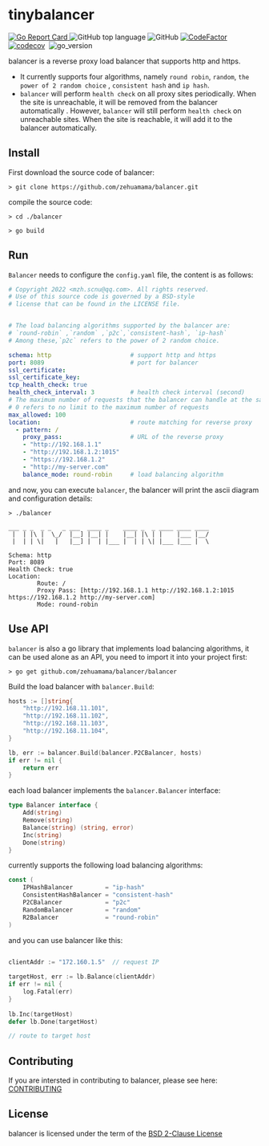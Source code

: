 # tinybalancer

[![Go Report Card](https://goreportcard.com/badge/github.com/zehuamama/balancer)&nbsp;](https://goreportcard.com/report/github.com/zehuamama/balancer)![GitHub top language](https://img.shields.io/github/languages/top/zehuamama/balancer)&nbsp;![GitHub](https://img.shields.io/github/license/zehuamama/balancer)&nbsp;[![CodeFactor](https://www.codefactor.io/repository/github/zehuamama/balancer/badge)](https://www.codefactor.io/repository/github/zehuamama/balancer)&nbsp;[![codecov](https://codecov.io/gh/zehuamama/balancer/branch/main/graph/badge.svg)](https://codecov.io/gh/zehuamama/balancer)&nbsp; ![go_version](https://img.shields.io/badge/go%20version-1.17-yellow)

balancer is a reverse proxy load balancer that supports http and https. 

* It currently supports four algorithms, namely `round robin`, `random`, `the power of 2 random choice` , `consistent hash` and `ip hash`.
* `balancer` will perform `health check` on all proxy sites periodically. When the site is unreachable, it will be removed from the balancer automatically . However, `balancer` will still perform `health check` on unreachable sites. When the site is reachable, it will add it to the balancer automatically.
## Install
First download the source code of balancer:
```shell
> git clone https://github.com/zehuamama/balancer.git
```
compile the source code:
```shell
> cd ./balancer

> go build
```

## Run
`Balancer` needs to configure the `config.yaml` file, the content is as follows:

```yaml
# Copyright 2022 <mzh.scnu@qq.com>. All rights reserved.
# Use of this source code is governed by a BSD-style
# license that can be found in the LICENSE file.


# The load balancing algorithms supported by the balancer are:
# `round-robin` ,`random` ,`p2c`,`consistent-hash`, `ip-hash`
# Among these,`p2c` refers to the power of 2 random choice.

schema: http                      # support http and https
port: 8089                        # port for balancer
ssl_certificate:
ssl_certificate_key:
tcp_health_check: true
health_check_interval: 3          # health check interval (second)
# The maximum number of requests that the balancer can handle at the same time
# 0 refers to no limit to the maximum number of requests
max_allowed: 100
location:                         # route matching for reverse proxy
  - pattern: /
    proxy_pass:                   # URL of the reverse proxy
    - "http://192.168.1.1"
    - "http://192.168.1.2:1015"
    - "https://192.168.1.2"
    - "http://my-server.com"
    balance_mode: round-robin     # load balancing algorithm
```
and now, you can execute `balancer`, the balancer will print the ascii diagram and configuration details:
```shell
> ./balancer

___ _ _  _ _   _ ___  ____ _    ____ _  _ ____ ____ ____ 
 |  | |\ |  \_/  |__] |__| |    |__| |\ | |    |___ |__/ 
 |  | | \|   |   |__] |  | |___ |  | | \| |___ |___ |  \                                        

Schema: http
Port: 8089
Health Check: true
Location:
        Route: /
        Proxy Pass: [http://192.168.1.1 http://192.168.1.2:1015 https://192.168.1.2 http://my-server.com]
        Mode: round-robin

```
## Use API
`balancer` is also a go library that implements load balancing algorithms, it can be used alone as an API, you need to import it into your project first:
```shell
> go get github.com/zehuamama/balancer/balancer
```

Build the load balancer with `balancer.Build`:
```go
hosts := []string{
	"http://192.168.11.101",
	"http://192.168.11.102",
	"http://192.168.11.103",
	"http://192.168.11.104",
}

lb, err := balancer.Build(balancer.P2CBalancer, hosts)
if err != nil {
	return err
}
```
each load balancer implements the `balancer.Balancer` interface:
```go
type Balancer interface {
	Add(string)
	Remove(string)
	Balance(string) (string, error)
	Inc(string)
	Done(string)
}
```
currently supports the following load balancing algorithms:
```go
const (
	IPHashBalancer         = "ip-hash"
	ConsistentHashBalancer = "consistent-hash"
	P2CBalancer            = "p2c"
	RandomBalancer         = "random"
	R2Balancer             = "round-robin"
)
```
and you can use balancer like this:
```go

clientAddr := "172.160.1.5"  // request IP
	
targetHost, err := lb.Balance(clientAddr) 
if err != nil {
	log.Fatal(err)
}
	
lb.Inc(targetHost)
defer lb.Done(targetHost)

// route to target host
```

## Contributing

If you are intersted in contributing to balancer, please see here: [CONTRIBUTING](https://github.com/zehuamama/balancer/blob/main/CONTRIBUTING.md)

## License

balancer is licensed under the term of the [BSD 2-Clause License](https://github.com/zehuamama/balancer/blob/main/LICENSE)
